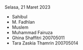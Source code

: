 Selasa, 21 Maret 2023

- Sahibul
- M. Fadhlan
- Muslem
- Muhammad Fairuza
- Ghina Shaffitri 200705011
- Tara Zaskia Thamrin 200705014
